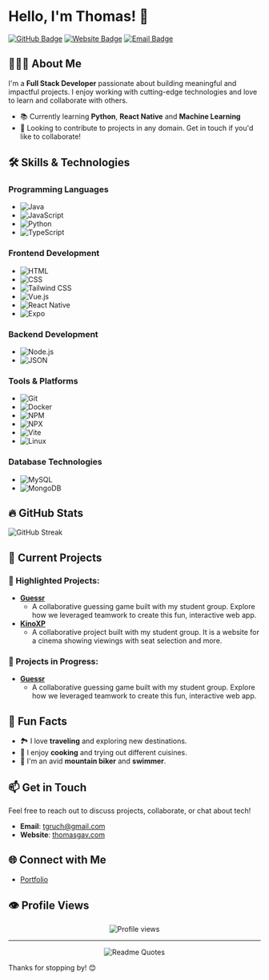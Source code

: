 # Hello, I'm Thomas! 👋

<!-- Social Media Badges -->
[![GitHub Badge](https://img.shields.io/badge/-GitHub-181717?style=flat&logo=github&logoColor=white)](https://github.com/tgavri)
[![Website Badge](https://img.shields.io/badge/Website-thomasgav.com-4D4D4D?style=flat&logo=google-chrome&logoColor=white)](https://thomasgav.com)
[![Email Badge](https://img.shields.io/badge/Email-tgruch@gmail.com-D14836?style=flat&logo=gmail&logoColor=white)](mailto:tgruch@gmail.com)

## 🧑🏻‍💻 About Me
I'm a **Full Stack Developer** passionate about building meaningful and impactful projects. I enjoy working with cutting-edge technologies and love to learn and collaborate with others.

- 📚 Currently learning **Python**, **React Native** and **Machine Learning**
- 🚀 Looking to contribute to projects in any domain. Get in touch if you'd like to collaborate!

## 🛠️ Skills & Technologies
### Programming Languages
- ![Java](https://img.shields.io/badge/Java-%23F7DF1E?style=flat&logo=java&logoColor=black)
- ![JavaScript](https://img.shields.io/badge/JavaScript-%23F7DF1E?style=flat&logo=javascript&logoColor=black)
- ![Python](https://img.shields.io/badge/Python-%233776D1?style=flat&logo=python&logoColor=white)
- ![TypeScript](https://img.shields.io/badge/TypeScript-%23007ACC?style=flat&logo=typescript&logoColor=white)

### Frontend Development
- ![HTML](https://img.shields.io/badge/HTML5-%23E34F26?style=flat&logo=html5&logoColor=white)
- ![CSS](https://img.shields.io/badge/CSS3-%231572B6?style=flat&logo=css3&logoColor=white)
- ![Tailwind CSS](https://img.shields.io/badge/Tailwind_CSS-%2338B2AC?style=flat&logo=tailwind-css&logoColor=white)
- ![Vue.js](https://img.shields.io/badge/Vue.js-%234FC08D?style=flat&logo=vue.js&logoColor=white)
- ![React Native](https://img.shields.io/badge/React_Native-%2361DAFB?style=flat&logo=react&logoColor=black)
- ![Expo](https://img.shields.io/badge/Expo-%23000020?style=flat&logo=expo&logoColor=white)

### Backend Development
- ![Node.js](https://img.shields.io/badge/Node.js-%23339933?style=flat&logo=node.js&logoColor=white)
- ![JSON](https://img.shields.io/badge/JSON-%23000000?style=flat&logo=json&logoColor=white)

### Tools & Platforms
- ![Git](https://img.shields.io/badge/Git-%23F05032?style=flat&logo=git&logoColor=white)
- ![Docker](https://img.shields.io/badge/Docker-%232496ED?style=flat&logo=docker&logoColor=white)
- ![NPM](https://img.shields.io/badge/NPM-%23303030?style=flat&logo=npm&logoColor=white)
- ![NPX](https://img.shields.io/badge/NPX-%23CB3837?style=flat&logo=npm&logoColor=white)
- ![Vite](https://img.shields.io/badge/Vite-%23646CFF?style=flat&logo=vite&logoColor=white)
- ![Linux](https://img.shields.io/badge/Linux-%23FCC624?style=flat&logo=linux&logoColor=black)

### Database Technologies
- ![MySQL](https://img.shields.io/badge/MySQL-%234F82D2?style=flat&logo=mysql&logoColor=white)
- ![MongoDB](https://img.shields.io/badge/MongoDB-%2347A248?style=flat&logo=mongodb&logoColor=white)

## 🔥 GitHub Stats
<!-- <div align="center">
  <img src="https://github-readme-stats.vercel.app/api?username=tgavri&show_icons=true&hide_title=true&hide=prs&count_private=true&theme=dark" alt="GitHub Stats" /> -->
  <img src="https://github-readme-streak-stats.herokuapp.com/?user=tgavri&theme=dark" alt="GitHub Streak" />
</div>

## 🚀 Current Projects
### 📂 Highlighted Projects:
- **[Guessr](https://github.com/tgavri/guessr)**
    - A collaborative guessing game built with my student group. Explore how we leveraged teamwork to create this fun, interactive web app.
- **[KinoXP](https://github.com/tgavri/KinoXP)**
    - A collaborative project built with my student group. It is a website for a cinema showing viewings with seat selection and more.
    
### 🌱 Projects in Progress:
- **[Guessr](https://github.com/tgavri/guessr)**
   - A collaborative guessing game built with my student group. Explore how we leveraged teamwork to create this fun, interactive web app.

## 🌟 Fun Facts
- 🏞️ I love **traveling** and exploring new destinations.
- 🍳 I enjoy **cooking** and trying out different cuisines.
- 🚵 I'm an avid **mountain biker** and **swimmer**.

## 📫 Get in Touch
Feel free to reach out to discuss projects, collaborate, or chat about tech!

- **Email**: [tgruch@gmail.com](mailto:tgruch@gmail.com)
- **Website**: [thomasgav.com](https://thomasgav.com)

## 🌐 Connect with Me
- [Portfolio](https://thomasgav.com)

## 👁️ Profile Views
<div align="center">
  <img src="https://komarev.com/ghpvc/?username=tgavri&color=brightgreen" alt="Profile views" />
</div>

---

<div align="center">
  <img src="https://quotes-github-readme.vercel.app/api?type=horizontal&theme=dark" alt="Readme Quotes" />
</div>

Thanks for stopping by! 😊



<!--
backup
# Hello, I'm Thomas! 👋

[![Twitter Badge](https://img.shields.io/badge/-@YourTwitterHandle-1DA1F2?style=flat&logo=twitter&logoColor=white)](https://twitter.com/YourTwitterHandle)
[![LinkedIn Badge](https://img.shields.io/badge/-YourLinkedIn-0A66C2?style=flat&logo=linkedin&logoColor=white)](https://www.linkedin.com/in/YourLinkedIn/)
[![GitHub Badge](https://img.shields.io/badge/-YourGitHub-181717?style=flat&logo=github&logoColor=white)](https://github.com/tgavri)

## 👨‍💻 About Me
I'm a Full Stack Developer passionate about building meaningful and impactful projects. I enjoy working with cutting-edge technologies and love to learn and collaborate with others.

- 🌱 Currently learning Python.
- 🚀 Looking to contribute to any project. Get in touch.

## 🛠️ Skills & Technologies

### Programming Languages
- Java, JavaScript, Python.

### Web Development
- Frontend: HTML, CSS, Vue.js
- Backend: Node.js

### Tools & Platforms
- Git, Docker, NPM

### Database Technologies
- SQL (MySQL), NoSQL (MongoDB)

## 🔥 GitHub Stats
![Your GitHub Stats](https://github-readme-stats.vercel.app/api?username=tgavri&show_icons=true&hide_title=true&hide=prs&count_private=true&theme=dark)

## 🚀 Current Projects
- **[Guessr](https://github.com/tgavri/guessr)**: A guessr game, created in collab with student group. 

## 🌱 Fun Facts
- I enjoy traveling, cooking, and mountainbiking.
- I love exploring new places and trying different cuisines.

## 📫 How to Reach Me
- **Email**: [tgruch@gmail.com](mailto:tgruch@gmail.com)
- **Website**: [thomasgav.com](http://thomasgav.com)

## 📚 Connect with Me
<!-- - [LinkedIn](https://www.linkedin.com/in/YourLinkedIn/)
- [Twitter](https://twitter.com/YourTwitterHandle)
- [Portfolio](https://thomasgav.com)

## 👁️ Profile Views
![Profile views](https://komarev.com/ghpvc/?username=tgavri&color=brightgreen)

---

Thanks for stopping by! Let's build something amazing together! 😊

<!--
**tgavri/tgavri** is a ✨ _special_ ✨ repository because its `README.md` (this file) appears on your GitHub profile.

Here are some ideas to get you started:

- 🔭 I’m currently working on ...
- 🌱 I’m currently learning ...
- 👯 I’m looking to collaborate on ...
- 🤔 I’m looking for help with ...
- 💬 Ask me about ...
- 📫 How to reach me: ...
- 😄 Pronouns: ...
- ⚡ Fun fact: ...
-->
